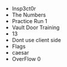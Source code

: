 - Insp3ct0r
- The Numbers
- Practice Run 1
- Vault Door Training
- 13
- Dont use client side
- Flags
- caesar
- OverFlow 0
